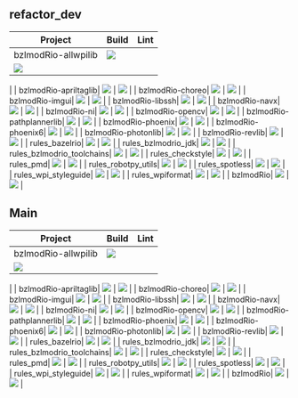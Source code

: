 ## refactor_dev
| Project | Build | Lint |
| ------- | ----- | ---- |
| bzlmodRio-allwpilib| <a href="https://github.com/bzlmodRio/bzlmodRio-allwpilib/tree/refactor_dev"><img src="https://github.com/bzlmodRio/bzlmodRio-allwpilib/actions/workflows/build.yml/badge.svg?branch=refactor_dev"></a>
| <a href="https://github.com/bzlmodRio/bzlmodRio-allwpilib/tree/refactor_dev"><img src="https://github.com/bzlmodRio/bzlmodRio-allwpilib/actions/workflows/lint.yml/badge.svg?branch=refactor_dev"></a>
|
| bzlmodRio-apriltaglib| <a href="https://github.com/bzlmodRio/bzlmodRio-apriltaglib/tree/refactor_dev"><img src="https://github.com/bzlmodRio/bzlmodRio-apriltaglib/actions/workflows/build.yml/badge.svg?branch=refactor_dev"></a>
| <a href="https://github.com/bzlmodRio/bzlmodRio-apriltaglib/tree/refactor_dev"><img src="https://github.com/bzlmodRio/bzlmodRio-apriltaglib/actions/workflows/lint.yml/badge.svg?branch=refactor_dev"></a>
|
| bzlmodRio-choreo| <a href="https://github.com/bzlmodRio/bzlmodRio-choreo/tree/refactor_dev"><img src="https://github.com/bzlmodRio/bzlmodRio-choreo/actions/workflows/build.yml/badge.svg?branch=refactor_dev"></a>
| <a href="https://github.com/bzlmodRio/bzlmodRio-choreo/tree/refactor_dev"><img src="https://github.com/bzlmodRio/bzlmodRio-choreo/actions/workflows/lint.yml/badge.svg?branch=refactor_dev"></a>
|
| bzlmodRio-imgui| <a href="https://github.com/bzlmodRio/bzlmodRio-imgui/tree/refactor_dev"><img src="https://github.com/bzlmodRio/bzlmodRio-imgui/actions/workflows/build.yml/badge.svg?branch=refactor_dev"></a>
| <a href="https://github.com/bzlmodRio/bzlmodRio-imgui/tree/refactor_dev"><img src="https://github.com/bzlmodRio/bzlmodRio-imgui/actions/workflows/lint.yml/badge.svg?branch=refactor_dev"></a>
|
| bzlmodRio-libssh| <a href="https://github.com/bzlmodRio/bzlmodRio-libssh/tree/refactor_dev"><img src="https://github.com/bzlmodRio/bzlmodRio-libssh/actions/workflows/build.yml/badge.svg?branch=refactor_dev"></a>
| <a href="https://github.com/bzlmodRio/bzlmodRio-libssh/tree/refactor_dev"><img src="https://github.com/bzlmodRio/bzlmodRio-libssh/actions/workflows/lint.yml/badge.svg?branch=refactor_dev"></a>
|
| bzlmodRio-navx| <a href="https://github.com/bzlmodRio/bzlmodRio-navx/tree/refactor_dev"><img src="https://github.com/bzlmodRio/bzlmodRio-navx/actions/workflows/build.yml/badge.svg?branch=refactor_dev"></a>
| <a href="https://github.com/bzlmodRio/bzlmodRio-navx/tree/refactor_dev"><img src="https://github.com/bzlmodRio/bzlmodRio-navx/actions/workflows/lint.yml/badge.svg?branch=refactor_dev"></a>
|
| bzlmodRio-ni| <a href="https://github.com/bzlmodRio/bzlmodRio-ni/tree/refactor_dev"><img src="https://github.com/bzlmodRio/bzlmodRio-ni/actions/workflows/build.yml/badge.svg?branch=refactor_dev"></a>
| <a href="https://github.com/bzlmodRio/bzlmodRio-ni/tree/refactor_dev"><img src="https://github.com/bzlmodRio/bzlmodRio-ni/actions/workflows/lint.yml/badge.svg?branch=refactor_dev"></a>
|
| bzlmodRio-opencv| <a href="https://github.com/bzlmodRio/bzlmodRio-opencv/tree/refactor_dev"><img src="https://github.com/bzlmodRio/bzlmodRio-opencv/actions/workflows/build.yml/badge.svg?branch=refactor_dev"></a>
| <a href="https://github.com/bzlmodRio/bzlmodRio-opencv/tree/refactor_dev"><img src="https://github.com/bzlmodRio/bzlmodRio-opencv/actions/workflows/lint.yml/badge.svg?branch=refactor_dev"></a>
|
| bzlmodRio-pathplannerlib| <a href="https://github.com/bzlmodRio/bzlmodRio-pathplannerlib/tree/refactor_dev"><img src="https://github.com/bzlmodRio/bzlmodRio-pathplannerlib/actions/workflows/build.yml/badge.svg?branch=refactor_dev"></a>
| <a href="https://github.com/bzlmodRio/bzlmodRio-pathplannerlib/tree/refactor_dev"><img src="https://github.com/bzlmodRio/bzlmodRio-pathplannerlib/actions/workflows/lint.yml/badge.svg?branch=refactor_dev"></a>
|
| bzlmodRio-phoenix| <a href="https://github.com/bzlmodRio/bzlmodRio-phoenix/tree/refactor_dev"><img src="https://github.com/bzlmodRio/bzlmodRio-phoenix/actions/workflows/build.yml/badge.svg?branch=refactor_dev"></a>
| <a href="https://github.com/bzlmodRio/bzlmodRio-phoenix/tree/refactor_dev"><img src="https://github.com/bzlmodRio/bzlmodRio-phoenix/actions/workflows/lint.yml/badge.svg?branch=refactor_dev"></a>
|
| bzlmodRio-phoenix6| <a href="https://github.com/bzlmodRio/bzlmodRio-phoenix6/tree/refactor_dev"><img src="https://github.com/bzlmodRio/bzlmodRio-phoenix6/actions/workflows/build.yml/badge.svg?branch=refactor_dev"></a>
| <a href="https://github.com/bzlmodRio/bzlmodRio-phoenix6/tree/refactor_dev"><img src="https://github.com/bzlmodRio/bzlmodRio-phoenix6/actions/workflows/lint.yml/badge.svg?branch=refactor_dev"></a>
|
| bzlmodRio-photonlib| <a href="https://github.com/bzlmodRio/bzlmodRio-photonlib/tree/refactor_dev"><img src="https://github.com/bzlmodRio/bzlmodRio-photonlib/actions/workflows/build.yml/badge.svg?branch=refactor_dev"></a>
| <a href="https://github.com/bzlmodRio/bzlmodRio-photonlib/tree/refactor_dev"><img src="https://github.com/bzlmodRio/bzlmodRio-photonlib/actions/workflows/lint.yml/badge.svg?branch=refactor_dev"></a>
|
| bzlmodRio-revlib| <a href="https://github.com/bzlmodRio/bzlmodRio-revlib/tree/refactor_dev"><img src="https://github.com/bzlmodRio/bzlmodRio-revlib/actions/workflows/build.yml/badge.svg?branch=refactor_dev"></a>
| <a href="https://github.com/bzlmodRio/bzlmodRio-revlib/tree/refactor_dev"><img src="https://github.com/bzlmodRio/bzlmodRio-revlib/actions/workflows/lint.yml/badge.svg?branch=refactor_dev"></a>
|
| rules_bazelrio| <a href="https://github.com/bzlmodRio/rules_bazelrio/tree/refactor_dev"><img src="https://github.com/bzlmodRio/rules_bazelrio/actions/workflows/build.yml/badge.svg?branch=refactor_dev"></a>
| <a href="https://github.com/bzlmodRio/rules_bazelrio/tree/refactor_dev"><img src="https://github.com/bzlmodRio/rules_bazelrio/actions/workflows/lint.yml/badge.svg?branch=refactor_dev"></a>
|
| rules_bzlmodrio_jdk| <a href="https://github.com/bzlmodRio/rules_bzlmodrio_jdk/tree/refactor_dev"><img src="https://github.com/bzlmodRio/rules_bzlmodrio_jdk/actions/workflows/build.yml/badge.svg?branch=refactor_dev"></a>
| <a href="https://github.com/bzlmodRio/rules_bzlmodrio_jdk/tree/refactor_dev"><img src="https://github.com/bzlmodRio/rules_bzlmodrio_jdk/actions/workflows/lint.yml/badge.svg?branch=refactor_dev"></a>
|
| rules_bzlmodrio_toolchains| <a href="https://github.com/bzlmodRio/rules_bzlmodrio_toolchains/tree/refactor_dev"><img src="https://github.com/bzlmodRio/rules_bzlmodrio_toolchains/actions/workflows/build.yml/badge.svg?branch=refactor_dev"></a>
| <a href="https://github.com/bzlmodRio/rules_bzlmodrio_toolchains/tree/refactor_dev"><img src="https://github.com/bzlmodRio/rules_bzlmodrio_toolchains/actions/workflows/lint.yml/badge.svg?branch=refactor_dev"></a>
|
| rules_checkstyle| <a href="https://github.com/bzlmodRio/rules_checkstyle/tree/refactor_dev"><img src="https://github.com/bzlmodRio/rules_checkstyle/actions/workflows/build.yml/badge.svg?branch=refactor_dev"></a>
| <a href="https://github.com/bzlmodRio/rules_checkstyle/tree/refactor_dev"><img src="https://github.com/bzlmodRio/rules_checkstyle/actions/workflows/lint.yml/badge.svg?branch=refactor_dev"></a>
|
| rules_pmd| <a href="https://github.com/bzlmodRio/rules_pmd/tree/refactor_dev"><img src="https://github.com/bzlmodRio/rules_pmd/actions/workflows/build.yml/badge.svg?branch=refactor_dev"></a>
| <a href="https://github.com/bzlmodRio/rules_pmd/tree/refactor_dev"><img src="https://github.com/bzlmodRio/rules_pmd/actions/workflows/lint.yml/badge.svg?branch=refactor_dev"></a>
|
| rules_robotpy_utils| <a href="https://github.com/bzlmodRio/rules_robotpy_utils/tree/refactor_dev"><img src="https://github.com/bzlmodRio/rules_robotpy_utils/actions/workflows/build.yml/badge.svg?branch=refactor_dev"></a>
| <a href="https://github.com/bzlmodRio/rules_robotpy_utils/tree/refactor_dev"><img src="https://github.com/bzlmodRio/rules_robotpy_utils/actions/workflows/lint.yml/badge.svg?branch=refactor_dev"></a>
|
| rules_spotless| <a href="https://github.com/bzlmodRio/rules_spotless/tree/refactor_dev"><img src="https://github.com/bzlmodRio/rules_spotless/actions/workflows/build.yml/badge.svg?branch=refactor_dev"></a>
| <a href="https://github.com/bzlmodRio/rules_spotless/tree/refactor_dev"><img src="https://github.com/bzlmodRio/rules_spotless/actions/workflows/lint.yml/badge.svg?branch=refactor_dev"></a>
|
| rules_wpi_styleguide| <a href="https://github.com/bzlmodRio/rules_wpi_styleguide/tree/refactor_dev"><img src="https://github.com/bzlmodRio/rules_wpi_styleguide/actions/workflows/build.yml/badge.svg?branch=refactor_dev"></a>
| <a href="https://github.com/bzlmodRio/rules_wpi_styleguide/tree/refactor_dev"><img src="https://github.com/bzlmodRio/rules_wpi_styleguide/actions/workflows/lint.yml/badge.svg?branch=refactor_dev"></a>
|
| rules_wpiformat| <a href="https://github.com/bzlmodRio/rules_wpiformat/tree/refactor_dev"><img src="https://github.com/bzlmodRio/rules_wpiformat/actions/workflows/build.yml/badge.svg?branch=refactor_dev"></a>
| <a href="https://github.com/bzlmodRio/rules_wpiformat/tree/refactor_dev"><img src="https://github.com/bzlmodRio/rules_wpiformat/actions/workflows/lint.yml/badge.svg?branch=refactor_dev"></a>
|
| bzlmodRio| <a href="https://github.com/bzlmodRio/bzlmodRio/tree/refactor_dev"><img src="https://github.com/bzlmodRio/bzlmodRio/actions/workflows/build.yml/badge.svg?branch=refactor_dev"></a>
| <a href="https://github.com/bzlmodRio/bzlmodRio/tree/refactor_dev"><img src="https://github.com/bzlmodRio/bzlmodRio/actions/workflows/lint.yml/badge.svg?branch=refactor_dev"></a>
|
## Main
| Project | Build | Lint |
| ------- | ----- | ---- |
| bzlmodRio-allwpilib| <a href="https://github.com/bzlmodRio/bzlmodRio-allwpilib"><img src="https://github.com/bzlmodRio/bzlmodRio-allwpilib/actions/workflows/build.yml/badge.svg"></a>
| <a href="https://github.com/bzlmodRio/bzlmodRio-allwpilib"><img src="https://github.com/bzlmodRio/bzlmodRio-allwpilib/actions/workflows/lint.yml/badge.svg"></a>
|
| bzlmodRio-apriltaglib| <a href="https://github.com/bzlmodRio/bzlmodRio-apriltaglib"><img src="https://github.com/bzlmodRio/bzlmodRio-apriltaglib/actions/workflows/build.yml/badge.svg"></a>
| <a href="https://github.com/bzlmodRio/bzlmodRio-apriltaglib"><img src="https://github.com/bzlmodRio/bzlmodRio-apriltaglib/actions/workflows/lint.yml/badge.svg"></a>
|
| bzlmodRio-choreo| <a href="https://github.com/bzlmodRio/bzlmodRio-choreo"><img src="https://github.com/bzlmodRio/bzlmodRio-choreo/actions/workflows/build.yml/badge.svg"></a>
| <a href="https://github.com/bzlmodRio/bzlmodRio-choreo"><img src="https://github.com/bzlmodRio/bzlmodRio-choreo/actions/workflows/lint.yml/badge.svg"></a>
|
| bzlmodRio-imgui| <a href="https://github.com/bzlmodRio/bzlmodRio-imgui"><img src="https://github.com/bzlmodRio/bzlmodRio-imgui/actions/workflows/build.yml/badge.svg"></a>
| <a href="https://github.com/bzlmodRio/bzlmodRio-imgui"><img src="https://github.com/bzlmodRio/bzlmodRio-imgui/actions/workflows/lint.yml/badge.svg"></a>
|
| bzlmodRio-libssh| <a href="https://github.com/bzlmodRio/bzlmodRio-libssh"><img src="https://github.com/bzlmodRio/bzlmodRio-libssh/actions/workflows/build.yml/badge.svg"></a>
| <a href="https://github.com/bzlmodRio/bzlmodRio-libssh"><img src="https://github.com/bzlmodRio/bzlmodRio-libssh/actions/workflows/lint.yml/badge.svg"></a>
|
| bzlmodRio-navx| <a href="https://github.com/bzlmodRio/bzlmodRio-navx"><img src="https://github.com/bzlmodRio/bzlmodRio-navx/actions/workflows/build.yml/badge.svg"></a>
| <a href="https://github.com/bzlmodRio/bzlmodRio-navx"><img src="https://github.com/bzlmodRio/bzlmodRio-navx/actions/workflows/lint.yml/badge.svg"></a>
|
| bzlmodRio-ni| <a href="https://github.com/bzlmodRio/bzlmodRio-ni"><img src="https://github.com/bzlmodRio/bzlmodRio-ni/actions/workflows/build.yml/badge.svg"></a>
| <a href="https://github.com/bzlmodRio/bzlmodRio-ni"><img src="https://github.com/bzlmodRio/bzlmodRio-ni/actions/workflows/lint.yml/badge.svg"></a>
|
| bzlmodRio-opencv| <a href="https://github.com/bzlmodRio/bzlmodRio-opencv"><img src="https://github.com/bzlmodRio/bzlmodRio-opencv/actions/workflows/build.yml/badge.svg"></a>
| <a href="https://github.com/bzlmodRio/bzlmodRio-opencv"><img src="https://github.com/bzlmodRio/bzlmodRio-opencv/actions/workflows/lint.yml/badge.svg"></a>
|
| bzlmodRio-pathplannerlib| <a href="https://github.com/bzlmodRio/bzlmodRio-pathplannerlib"><img src="https://github.com/bzlmodRio/bzlmodRio-pathplannerlib/actions/workflows/build.yml/badge.svg"></a>
| <a href="https://github.com/bzlmodRio/bzlmodRio-pathplannerlib"><img src="https://github.com/bzlmodRio/bzlmodRio-pathplannerlib/actions/workflows/lint.yml/badge.svg"></a>
|
| bzlmodRio-phoenix| <a href="https://github.com/bzlmodRio/bzlmodRio-phoenix"><img src="https://github.com/bzlmodRio/bzlmodRio-phoenix/actions/workflows/build.yml/badge.svg"></a>
| <a href="https://github.com/bzlmodRio/bzlmodRio-phoenix"><img src="https://github.com/bzlmodRio/bzlmodRio-phoenix/actions/workflows/lint.yml/badge.svg"></a>
|
| bzlmodRio-phoenix6| <a href="https://github.com/bzlmodRio/bzlmodRio-phoenix6"><img src="https://github.com/bzlmodRio/bzlmodRio-phoenix6/actions/workflows/build.yml/badge.svg"></a>
| <a href="https://github.com/bzlmodRio/bzlmodRio-phoenix6"><img src="https://github.com/bzlmodRio/bzlmodRio-phoenix6/actions/workflows/lint.yml/badge.svg"></a>
|
| bzlmodRio-photonlib| <a href="https://github.com/bzlmodRio/bzlmodRio-photonlib"><img src="https://github.com/bzlmodRio/bzlmodRio-photonlib/actions/workflows/build.yml/badge.svg"></a>
| <a href="https://github.com/bzlmodRio/bzlmodRio-photonlib"><img src="https://github.com/bzlmodRio/bzlmodRio-photonlib/actions/workflows/lint.yml/badge.svg"></a>
|
| bzlmodRio-revlib| <a href="https://github.com/bzlmodRio/bzlmodRio-revlib"><img src="https://github.com/bzlmodRio/bzlmodRio-revlib/actions/workflows/build.yml/badge.svg"></a>
| <a href="https://github.com/bzlmodRio/bzlmodRio-revlib"><img src="https://github.com/bzlmodRio/bzlmodRio-revlib/actions/workflows/lint.yml/badge.svg"></a>
|
| rules_bazelrio| <a href="https://github.com/bzlmodRio/rules_bazelrio"><img src="https://github.com/bzlmodRio/rules_bazelrio/actions/workflows/build.yml/badge.svg"></a>
| <a href="https://github.com/bzlmodRio/rules_bazelrio"><img src="https://github.com/bzlmodRio/rules_bazelrio/actions/workflows/lint.yml/badge.svg"></a>
|
| rules_bzlmodrio_jdk| <a href="https://github.com/bzlmodRio/rules_bzlmodrio_jdk"><img src="https://github.com/bzlmodRio/rules_bzlmodrio_jdk/actions/workflows/build.yml/badge.svg"></a>
| <a href="https://github.com/bzlmodRio/rules_bzlmodrio_jdk"><img src="https://github.com/bzlmodRio/rules_bzlmodrio_jdk/actions/workflows/lint.yml/badge.svg"></a>
|
| rules_bzlmodrio_toolchains| <a href="https://github.com/bzlmodRio/rules_bzlmodrio_toolchains"><img src="https://github.com/bzlmodRio/rules_bzlmodrio_toolchains/actions/workflows/build.yml/badge.svg"></a>
| <a href="https://github.com/bzlmodRio/rules_bzlmodrio_toolchains"><img src="https://github.com/bzlmodRio/rules_bzlmodrio_toolchains/actions/workflows/lint.yml/badge.svg"></a>
|
| rules_checkstyle| <a href="https://github.com/bzlmodRio/rules_checkstyle"><img src="https://github.com/bzlmodRio/rules_checkstyle/actions/workflows/build.yml/badge.svg"></a>
| <a href="https://github.com/bzlmodRio/rules_checkstyle"><img src="https://github.com/bzlmodRio/rules_checkstyle/actions/workflows/lint.yml/badge.svg"></a>
|
| rules_pmd| <a href="https://github.com/bzlmodRio/rules_pmd"><img src="https://github.com/bzlmodRio/rules_pmd/actions/workflows/build.yml/badge.svg"></a>
| <a href="https://github.com/bzlmodRio/rules_pmd"><img src="https://github.com/bzlmodRio/rules_pmd/actions/workflows/lint.yml/badge.svg"></a>
|
| rules_robotpy_utils| <a href="https://github.com/bzlmodRio/rules_robotpy_utils"><img src="https://github.com/bzlmodRio/rules_robotpy_utils/actions/workflows/build.yml/badge.svg"></a>
| <a href="https://github.com/bzlmodRio/rules_robotpy_utils"><img src="https://github.com/bzlmodRio/rules_robotpy_utils/actions/workflows/lint.yml/badge.svg"></a>
|
| rules_spotless| <a href="https://github.com/bzlmodRio/rules_spotless"><img src="https://github.com/bzlmodRio/rules_spotless/actions/workflows/build.yml/badge.svg"></a>
| <a href="https://github.com/bzlmodRio/rules_spotless"><img src="https://github.com/bzlmodRio/rules_spotless/actions/workflows/lint.yml/badge.svg"></a>
|
| rules_wpi_styleguide| <a href="https://github.com/bzlmodRio/rules_wpi_styleguide"><img src="https://github.com/bzlmodRio/rules_wpi_styleguide/actions/workflows/build.yml/badge.svg"></a>
| <a href="https://github.com/bzlmodRio/rules_wpi_styleguide"><img src="https://github.com/bzlmodRio/rules_wpi_styleguide/actions/workflows/lint.yml/badge.svg"></a>
|
| rules_wpiformat| <a href="https://github.com/bzlmodRio/rules_wpiformat"><img src="https://github.com/bzlmodRio/rules_wpiformat/actions/workflows/build.yml/badge.svg"></a>
| <a href="https://github.com/bzlmodRio/rules_wpiformat"><img src="https://github.com/bzlmodRio/rules_wpiformat/actions/workflows/lint.yml/badge.svg"></a>
|
| bzlmodRio| <a href="https://github.com/bzlmodRio/bzlmodRio"><img src="https://github.com/bzlmodRio/bzlmodRio/actions/workflows/build.yml/badge.svg"></a>
| <a href="https://github.com/bzlmodRio/bzlmodRio"><img src="https://github.com/bzlmodRio/bzlmodRio/actions/workflows/lint.yml/badge.svg"></a>
|

